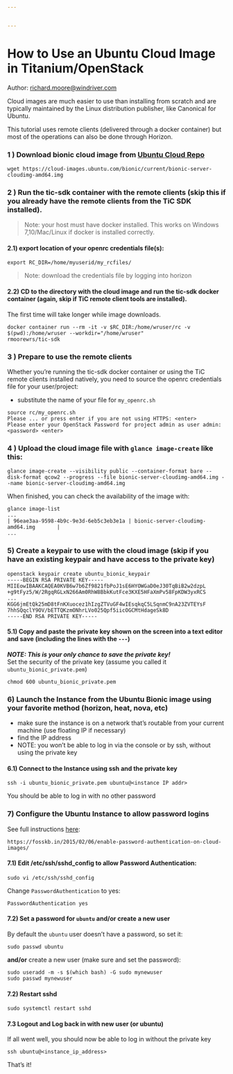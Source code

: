 ```yaml
---


---
```


<h1 id="how-to-use-an-ubuntu-cloud-image-in-titaniumopenstack">How to Use an Ubuntu Cloud Image in Titanium/OpenStack</h1>
<p>Author: <a href="mailto:richard.moore@windriver.com">richard.moore@windriver.com</a></p>
<p>Cloud images are much easier to use than installing from scratch and are typically maintained by the Linux distribution publisher, like Canonical for Ubuntu.</p>
<p>This tutorial uses remote clients (delivered through a docker container) but most of the operations can also be done through Horizon.</p>
<h3 id="download-bionic-cloud-image-from-ubuntu-cloud-repo">1 ) Download bionic cloud image from <a href="https://cloud-images.ubuntu.com/bionic/current/">Ubuntu Cloud Repo</a></h3>
<pre><code>wget https://cloud-images.ubuntu.com/bionic/current/bionic-server-cloudimg-amd64.img
</code></pre>
<h3 id="run-the-tic-sdk-container-with-the-remote-clients-skip-this-if-you-already-have-the-remote-clients-from-the-tic-sdk-installed.">2 ) Run the tic-sdk container with the remote clients (skip this if you already have the remote clients from the TiC SDK installed).</h3>
<blockquote>
<p>Note: your host must have docker installed. This works on Windows 7,10/Mac/Linux if docker is installed correctly.</p>
</blockquote>
<h4 id="export-location-of-your-openrc-credentials-files">2.1) export location of your openrc credentials file(s):</h4>
<pre><code>export RC_DIR=/home/myuserid/my_rcfiles/
</code></pre>
<blockquote>
<p>Note: download the credentials file by logging into horizon</p>
</blockquote>
<h4 id="cd-to-the-directory-with-the-cloud-image-and-run-the-tic-sdk-docker-container-again-skip-if-tic--remote-client-tools-are-installed.">2.2) CD to the directory with the cloud image and run the tic-sdk docker container (again, skip if TiC  remote client tools are installed).</h4>
<p>The first time will take longer while image downloads.</p>
<pre><code>docker container run --rm -it -v $RC_DIR:/home/wruser/rc -v $(pwd):/home/wruser --workdir="/home/wruser" 
rmoorewrs/tic-sdk
</code></pre>
<h3 id="prepare-to-use-the-remote-clients">3 ) Prepare to use the remote clients</h3>
<p>Whether you’re running the tic-sdk docker container or using the TiC remote clients installed natively, you need to source the openrc credentials file for your user/project:</p>
<ul>
<li>substitute the name of your file for <code>my_openrc.sh</code></li>
</ul>
<pre><code>source rc/my_openrc.sh 
Please ... or press enter if you are not using HTTPS: &lt;enter&gt;
Please enter your OpenStack Password for project admin as user admin: &lt;password&gt; &lt;enter&gt;
</code></pre>
<h3 id="upload-the-cloud-image-file-with-glance-image-create-like-this">4 ) Upload the cloud image file with <code>glance image-create</code> like this:</h3>
<pre><code>glance image-create --visibility public --container-format bare --disk-format qcow2 --progress --file bionic-server-cloudimg-amd64.img --name bionic-server-cloudimg-amd64.img
</code></pre>
<p>When finished, you can check the availability of the image with:</p>
<pre><code>glance image-list
...
| 96eae3aa-9598-4b9c-9e3d-6eb5c3eb3e1a | bionic-server-cloudimg-amd64.img       |
...
</code></pre>
<h3 id="create-a-keypair-to-use-with-the-cloud-image-skip-if-you-have-an-existing-keypair-and-have-access-to-the-private-key">5) Create a keypair to use with the cloud image (skip if you have an existing keypair and have access to the private key)</h3>
<pre><code>openstack keypair create ubuntu_bionic_keypair
-----BEGIN RSA PRIVATE KEY-----
MIIEowIBAAKCAQEA0KVB6w7b6Zf9821fbPoJ1sE6HYOWGaD0eJ30TqBiB2w2dzpL
+g9tFyz5/W/2RgqRGLxN266Am0RhW8BbkKutFce3KXE5HFaXmPv58FpKDW3yxRCS
...
KGG6jmEtQk25mD8tFnKXuocez1hIzgZTVuGF4wIEsqkqC5LSqnmC9nA23ZVTEYsF
7hhSQqclY9OV/bETTQKzmONhrLVo025Qpf5iicOGCMtHdageSk8D
-----END RSA PRIVATE KEY-----
</code></pre>
<h4 id="copy-and-paste-the-private-key-shown-on-the-screen-into-a-text-editor-and-save-including-the-lines-with-the----">5.1) Copy and paste the private key shown on the screen into a text editor and save (including the lines with the <code>---</code>)</h4>
<p><em><strong>NOTE: This is your only chance to save the private key!</strong></em><br>
Set the security of the private key (assume you called it <code>ubuntu_bionic_private.pem</code>)</p>
<pre><code>chmod 600 ubuntu_bionic_private.pem
</code></pre>
<h3 id="launch-the-instance-from-the-ubuntu-bionic-image-using--your-favorite-method-horizon-heat-nova-etc">6) Launch the Instance from the Ubuntu Bionic image using  your favorite method (horizon, heat, nova, etc)</h3>
<ul>
<li>make sure the instance is on a network that’s routable from your current machine (use floating IP if necessary)</li>
<li>find the IP address</li>
<li>NOTE: you won’t be able to log in via the console or by  ssh, without using the private key</li>
</ul>
<h4 id="connect-to-the-instance-using-ssh-and-the-private-key">6.1) Connect to the Instance using ssh and the private key</h4>
<pre><code>ssh -i ubuntu_bionic_private.pem ubuntu@&lt;instance IP addr&gt;
</code></pre>
<p>You should be able to log in with no other password</p>
<h3 id="configure-the-ubuntu-instance-to-allow-password-logins">7) Configure the Ubuntu Instance to allow password logins</h3>
<p>See full instructions <a href="https://fosskb.in/2015/02/06/enable-password-authentication-on-cloud-images/">here</a>:</p>
<pre><code>https://fosskb.in/2015/02/06/enable-password-authentication-on-cloud-images/
</code></pre>
<h4 id="edit-etcsshsshd_config-to-allow-password-authentication">7.1) Edit /etc/ssh/sshd_config to allow Password Authentication:</h4>
<pre><code>sudo vi /etc/ssh/sshd_config
</code></pre>
<p>Change <code>PasswordAuthentication</code> to yes:</p>
<pre><code>PasswordAuthentication yes
</code></pre>
<h4 id="set-a-password-for-ubuntu-andor-create-a-new-user">7.2) Set a password for <code>ubuntu</code> and/or create a new user</h4>
<p>By default the <code>ubuntu</code> user doesn’t have a password, so set it:</p>
<pre><code>sudo passwd ubuntu
</code></pre>
<p><strong>and/or</strong> create a new user (make sure and set the password):</p>
<pre><code>sudo useradd -m -s $(which bash) -G sudo mynewuser
sudo passwd mynewuser
</code></pre>
<h4 id="restart-sshd">7.2) Restart sshd</h4>
<pre><code>sudo systemctl restart sshd
</code></pre>
<h4 id="logout-and-log-back-in-with-new-user-or-ubuntu">7.3 Logout and Log back in with new user (or ubuntu)</h4>
<p>If all went well, you should now be able to log in without the private key</p>
<pre><code>ssh ubuntu@&lt;instance_ip_address&gt;
</code></pre>
<p>That’s it!</p>

